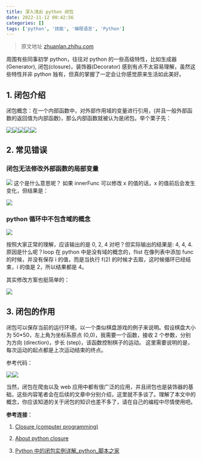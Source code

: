 ```yaml
---
title: 深入浅出 python 闭包
date: 2022-11-12 00:42:56
categories: []
tags: ['python', '技能', '编程语言', 'Python']
---
```


>原文地址 [zhuanlan.zhihu.com](https://zhuanlan.zhihu.com/p/22229197)

周围有些同事初学 python，往往对 python 的一些高级特性，比如生成器 (Generator), 闭包(closure)，装饰器(Decorator) 感到有点不太容易理解，虽然这些特性并非 python 独有，但真的掌握了一定会让你感觉原来生活如此美好。
  
  
## 1.  闭包介绍

闭包概念：在一个内部函数中，对外部作用域的变量进行引用，(并且一般外部函数的返回值为内部函数)，那么内部函数就被认为是闭包。举个栗子先：

![](https://pic3.zhimg.com/0bf070da6fba4187510d4f423f451dd2_b.png)![](https://pic4.zhimg.com/564bc6ce56fc4cf2bf5128cd6c60b477_b.png)![](https://pic1.zhimg.com/dee4a1e824a6da024b5eace407eeab90_r.jpg)![](https://pic1.zhimg.com/f54f1765811dd5c13f415ec25cf2072c_b.png)![](https://pic2.zhimg.com/5ea23ecb27f7aa70eff3b6e445093f31_b.png)
  
  
## 2. 常见错误

  
  
###  闭包无法修改外部函数的局部变量

![](https://pic1.zhimg.com/37066f1c440ecf7a31f685728119cfa8_r.jpg)
这个是什么意思呢？
如果 innerFunc 可以修改 x 的值的话，x 的值前后会发生变化，但结果是：

![](https://pic3.zhimg.com/a7d6feca997ecb0262aaa2875a77c4fa_b.png)
  
  
### python 循环中不包含域的概念

![](https://pic3.zhimg.com/0c44b9dee2b981816d4137a432c4185e_b.png)

按照大家正常的理解，应该输出的是 0, 2, 4 对吧？但实际输出的结果是: 4, 4, 4. 原因是什么呢？loop 在 python 中是没有域的概念的，flist 在像列表中添加 func 的时候，并没有保存 i 的值，而是当执行 f(2) 的时候才去取，这时候循环已经结束，i 的值是 2，所以结果都是 4。

其实修改方案也挺简单的：

![](https://pic1.zhimg.com/b61fccab921e91f626fb0488a0bace5c_r.jpg)
  
  
## 3. 闭包的作用

闭包可以保存当前的运行环境，以一个类似棋盘游戏的例子来说明。假设棋盘大小为 50*50，左上角为坐标系原点 (0,0)，我需要一个函数，接收 2 个参数，分别为方向 (direction)，步长 (step)，该函数控制棋子的运动。 这里需要说明的是，每次运动的起点都是上次运动结束的终点。

参考代码：

![](https://pic3.zhimg.com/9ce54b9dd939bb31e18923e7b3618d42_b.png)![](https://pic3.zhimg.com/dcbee56a8bcc7d164dddd39d68ee80b6_b.png)

当然，闭包在爬虫以及 web 应用中都有很广泛的应用，并且闭包也是装饰器的基础，这些内容笔者会在后续的文章中分别介绍，这里就不多谈了。理解了本文中的概念，你应该知道的关于闭包的知识也差不多了，请在自己的编程中尽情使用吧。

**参考连接**：

1.  [Closure (computer programming)](https://link.zhihu.com/?target=https%3A//en.wikipedia.org/wiki/Closure_%28computer_programming%29)  
    
2.  [About python closure](https://link.zhihu.com/?target=http%3A//stackoverflow.com/questions/11408515/about-python-closure)  
    
3.  [Python 中的闭包实例详解_python_脚本之家](https://link.zhihu.com/?target=http%3A//www.jb51.net/article/54498.htm)
